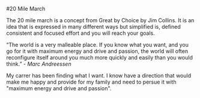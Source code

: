 #20 Mile March 

The 20 mile march is a concept from Great by Choice by Jim Collins. It is an idea that is expressed in many different ways but simplified is, defined consistent and focused effort and you will reach your goals. 

“The world is a very malleable place. If you know what you want, and you go for it with maximum energy and drive and passion, the world will often reconfigure itself around you much more quickly and easily than you would think.” - *Marc Andreessen*

My carrer has been finding what I want. I know have a direction that would make me happy and provide for my family and need to persue it with "maximum energy and drive and passion".